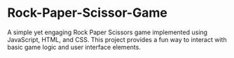 # Rock-Paper-Scissor-Game
A simple yet engaging Rock Paper Scissors game implemented using JavaScript, HTML, and CSS. This project provides a fun way to interact with basic game logic and user interface elements.
